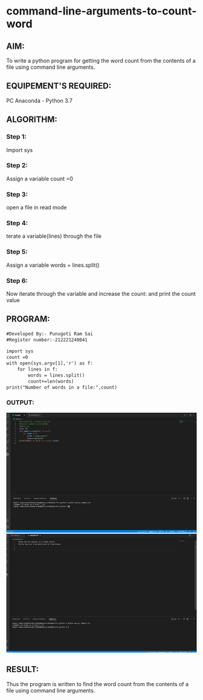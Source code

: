 # command-line-arguments-to-count-word
## AIM:
To write a python program for getting the word count from the contents of a file using command line arguments.
## EQUIPEMENT'S REQUIRED: 
PC
Anaconda - Python 3.7
## ALGORITHM: 
### Step 1:
Import sys

### Step 2:
Assign a variable count =0

### Step 3:
open a file in read mode

### Step 4:
terate a variable(lines) through the file

### Step 5:
Assign a variable words = lines.split()

### Step 6:
Now iterate through the variable and increase the count: and print the count value


## PROGRAM:
~~~
#Developed By:- Punugoti Ram Sai
#Register number:-212221240041
~~~
```
import sys
count =0
with open(sys.argv[1],'r') as f:
    for lines in f:
        words = lines.split()
        count+=len(words)
print("Number of words in a file:",count)

```
### OUTPUT:
![output](program2.png)
![output](program.png)



## RESULT:
Thus the program is written to find the word count from the contents of a file using command line arguments.
